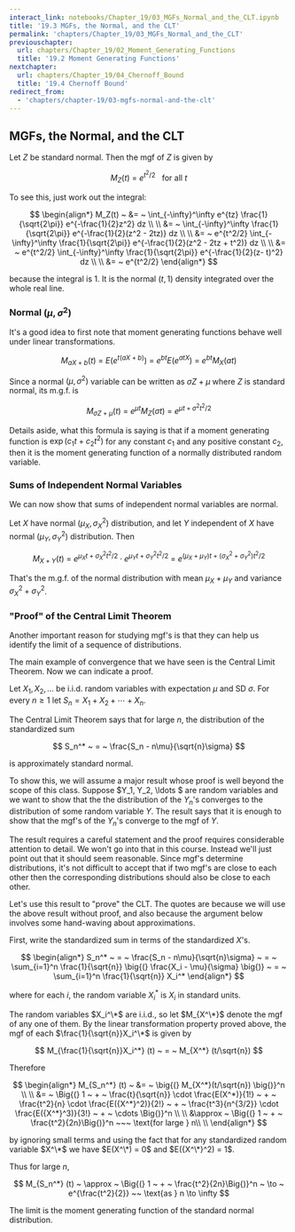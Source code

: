 ```yaml
---
interact_link: notebooks/Chapter_19/03_MGFs_Normal_and_the_CLT.ipynb
title: '19.3 MGFs, the Normal, and the CLT'
permalink: 'chapters/Chapter_19/03_MGFs_Normal_and_the_CLT'
previouschapter:
  url: chapters/Chapter_19/02_Moment_Generating_Functions
  title: '19.2 Moment Generating Functions'
nextchapter:
  url: chapters/Chapter_19/04_Chernoff_Bound
  title: '19.4 Chernoff Bound'
redirect_from:
  - 'chapters/chapter-19/03-mgfs-normal-and-the-clt'
---
```


## MGFs, the Normal, and the CLT

Let $Z$ be standard normal. Then the mgf of $Z$ is given by

$$
M_Z(t) ~ = ~ e^{t^2/2} ~~~ \text{for all } t
$$

To see this, just work out the integral:

$$
\begin{align*}
M_Z(t) ~ &= ~ \int_{-\infty}^\infty e^{tz} \frac{1}{\sqrt{2\pi}} e^{-\frac{1}{2}z^2} dz \\ \\
&= ~ \int_{-\infty}^\infty \frac{1}{\sqrt{2\pi}} e^{-\frac{1}{2}(z^2 - 2tz)} dz \\ \\
&= ~ e^{t^2/2} \int_{-\infty}^\infty \frac{1}{\sqrt{2\pi}} e^{-\frac{1}{2}(z^2 - 2tz + t^2)} dz \\ \\
&= ~ e^{t^2/2} \int_{-\infty}^\infty \frac{1}{\sqrt{2\pi}} e^{-\frac{1}{2}(z- t)^2} dz \\ \\
&= ~ e^{t^2/2}
\end{align*}
$$

because the integral is 1. It is the normal $(t, 1)$ density integrated over the whole real line.

### Normal $(\mu, \sigma^2)$
It's a good idea to first note that moment generating functions behave well under linear transformations.

$$
M_{aX+b}(t) ~ = ~ E(e^{t(aX + b)}) ~ = ~ e^{bt}E(e^{atX}) ~ = ~ e^{bt}M_X(at)
$$

Since a normal $(\mu, \sigma^2)$ variable can be written as $\sigma Z + \mu$ where $Z$ is standard normal, its m.g.f. is

$$
M_{\sigma Z + \mu} (t) ~ = ~ e^{\mu t}M_Z(\sigma t) ~ = ~ e^{\mu t +\sigma^2 t^2/2}
$$

Details aside, what this formula is saying is that if a moment generating function is $\exp(c_1t + c_2t^2)$ for any constant $c_1$ and any positive constant $c_2$, then it is the moment generating function of a normally distributed random variable.

### Sums of Independent Normal Variables
We can now show that sums of independent normal variables are normal.

Let $X$ have normal $(\mu_X, \sigma_X^2)$ distribution, and let $Y$ independent of $X$ have normal $(\mu_Y, \sigma_Y^2)$ distribution. Then

$$
M_{X+Y} (t) ~ = ~ e^{\mu_X t + \sigma_X^2 t^2/2} \cdot e^{\mu_Y t + \sigma_Y^2 t^2/2} ~ = ~ e^{(\mu_X + \mu_Y)t + (\sigma_X^2 + \sigma_Y^2)t^2/2}
$$

That's the m.g.f. of the normal distribution with mean $\mu_X + \mu_Y$ and variance $\sigma_X^2 + \sigma_Y^2$.

### "Proof" of the Central Limit Theorem
Another important reason for studying mgf's is that they can help us identify the limit of a sequence of distributions. 

The main example of convergence that we have seen is the Central Limit Theorem. Now we can indicate a proof.

Let $X_1, X_2, \ldots$ be i.i.d. random variables with expectation $\mu$ and SD $\sigma$. For every $n \ge 1$ let $S_n = X_1 + X_2 + \cdots + X_n$.

The Central Limit Theorem says that for large $n$, the distribution of the standardized sum

$$
S_n^* ~ = ~ \frac{S_n - n\mu}{\sqrt{n}\sigma}
$$

is approximately standard normal.

To show this, we will assume a major result whose proof is well beyond the scope of this class. Suppose $Y_1, Y_2, \ldots $ are random variables and we want to show that the the distribution of the $Y_n$'s converges to the distribution of some random variable $Y$. The result says that it is enough to show that the mgf's of the $Y_n$'s converge to the mgf of $Y$.  

The result requires a careful statement and the proof requires considerable attention to detail. We won't go into that in this course. Instead we'll just point out that it should seem reasonable. Since mgf's determine distributions, it's not difficult to accept that if two mgf's are close to each other then the corresponding distributions should also be close to each other.

Let's use this result to "prove" the CLT. The quotes are because we will use the above result without proof, and also because the argument below involves some hand-waving about approximations.

First, write the standardized sum in terms of the standardized $X$'s.

$$
\begin{align*}
S_n^* ~ = ~ \frac{S_n - n\mu}{\sqrt{n}\sigma} ~ = ~ \sum_{i=1}^n \frac{1}{\sqrt{n}} \big{(} \frac{X_i - \mu}{\sigma} \big{)} ~ = ~ \sum_{i=1}^n \frac{1}{\sqrt{n}} X_i^*
\end{align*}
$$

where for each $i$, the random variable $X_i^*$ is $X_i$ in standard units. 

The random variables $X_i^\*$ are i.i.d., so let $M_{X^\*}$ denote the mgf of any one of them. By the linear transformation property proved above, the mgf of each $\frac{1}{\sqrt{n}}X_i^\*$ is given by

$$
M_{\frac{1}{\sqrt{n}}X_i^*} (t) ~ = ~ M_{X^*} (t/\sqrt{n})
$$

Therefore

$$
\begin{align*}
M_{S_n^*} (t) ~ &= ~ \big{(} M_{X^*}(t/\sqrt{n}) \big{)}^n \\ \\
&= ~ \Big{(} 1 ~ + ~ \frac{t}{\sqrt{n}} \cdot \frac{E(X^*)}{1!} ~ + ~ \frac{t^2}{n} \cdot \frac{E({X^*}^2)}{2!} ~ + ~ \frac{t^3}{n^{3/2}} \cdot \frac{E({X^*}^3)}{3!} ~ + ~ \cdots \Big{)}^n \\ \\
&\approx ~ \Big{(} 1 ~ + ~ \frac{t^2}{2n}\Big{)}^n ~~~ \text{for large } n\\ \\
\end{align*}
$$

by ignoring small terms and using the fact that for any standardized random variable $X^\*$ we have $E(X^\*) = 0$ and $E({X^\*}^2) = 1$.

Thus for large $n$,

$$
M_{S_n^*} (t) ~ \approx ~ \Big{(} 1 ~ + ~ \frac{t^2}{2n}\Big{)}^n 
~ \to ~ e^{\frac{t^2}{2}} ~~ \text{as } n \to \infty
$$

The limit is the moment generating function of the standard normal distribution. 
